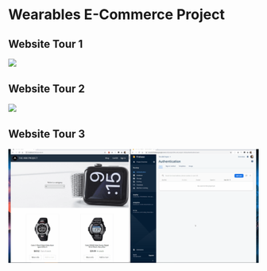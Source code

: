 # Wearables E-Commerce Project

## Website Tour 1
<img src="./project_screenshots/Website Tour 1.gif" />

## Website Tour 2
<img src="./project_screenshots/Website Tour 2.gif" />

## Website Tour 3
<img src="./project_screenshots/Website Tour 3.gif" />